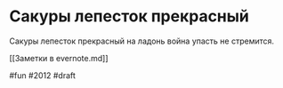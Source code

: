 # Сакуры лепесток прекрасный

Сакуры лепесток прекрасный
на ладонь война упасть не стремится. 

[[Заметки в evernote.md]]

#fun #2012
#draft
